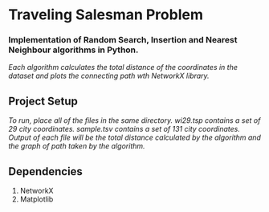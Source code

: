# Traveling Salesman Problem
### Implementation of Random Search, Insertion and Nearest Neighbour algorithms in Python.
 
_Each algorithm calculates the total distance of the coordinates in the dataset and plots the connecting path wth NetworkX library._
 
## Project Setup
 
_To run, place all of the files in the same directory._
_wi29.tsp contains a set of 29 city coordinates. sample.tsv contains a set of 131 city coordinates._
_Output of each file will be the total distance calculated by the algorithm and the graph of path taken by the algorithm._
 
## Dependencies
 
1. NetworkX
2. Matplotlib